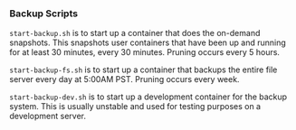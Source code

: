 ### Backup Scripts
`start-backup.sh` is to start up a container that does the on-demand snapshots. This snapshots user containers that have been up and running for at least 30 minutes, every 30 minutes. Pruning occurs every 5 hours.

`start-backup-fs.sh` is to start up a container that backups the entire file server every day at 5:00AM PST. Pruning occurs every week.

`start-backup-dev.sh` is to start up a development container for the backup system. This is usually unstable and used for testing purposes on a development server.
